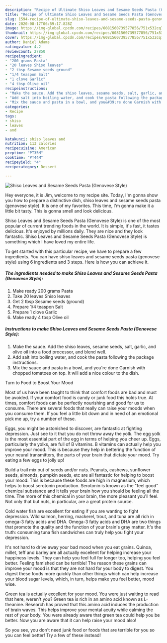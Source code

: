 ```yaml
---
description: "Recipe of Ultimate Shiso Leaves and Sesame Seeds Pasta (Genovese Style)"
title: "Recipe of Ultimate Shiso Leaves and Sesame Seeds Pasta (Genovese Style)"
slug: 1594-recipe-of-ultimate-shiso-leaves-and-sesame-seeds-pasta-genovese-style
date: 2020-08-17T06:59:17.828Z
image: https://img-global.cpcdn.com/recipes/6081560739577856/751x532cq70/shiso-leaves-and-sesame-seeds-pasta-genovese-style-recipe-main-photo.jpg
thumbnail: https://img-global.cpcdn.com/recipes/6081560739577856/751x532cq70/shiso-leaves-and-sesame-seeds-pasta-genovese-style-recipe-main-photo.jpg
cover: https://img-global.cpcdn.com/recipes/6081560739577856/751x532cq70/shiso-leaves-and-sesame-seeds-pasta-genovese-style-recipe-main-photo.jpg
author: Daniel Adams
ratingvalue: 4.2
reviewcount: 27850
recipeingredient:
- "200 grams Pasta"
- "20 leaves Shiso leaves"
- "2 tbsp Sesame seeds ground"
- "1/4 teaspon Salt"
- "1 clove Garlic"
- "4 tbsp Olive oil"
recipeinstructions:
- "Make the sauce. Add the shiso leaves, sesame seeds, salt, garlic, and olive oil into a food processor, and blend well."
- "Add salt into boiling water, and cook the pasta following the package instructions."
- "Mix the sauce and pasta in a bowl, and you&#39;re done Garnish with chopped tomatoes on top. It will add a nice colour to the dish."
categories:
- Recipe
tags:
- shiso
- leaves
- and

katakunci: shiso leaves and 
nutrition: 113 calories
recipecuisine: American
preptime: "PT35M"
cooktime: "PT44M"
recipeyield: "4"
recipecategory: Dessert

---
```



![Shiso Leaves and Sesame Seeds Pasta (Genovese Style)](https://img-global.cpcdn.com/recipes/6081560739577856/751x532cq70/shiso-leaves-and-sesame-seeds-pasta-genovese-style-recipe-main-photo.jpg)

Hey everyone, it is Jim, welcome to my recipe site. Today, I'm gonna show you how to prepare a distinctive dish, shiso leaves and sesame seeds pasta (genovese style). It is one of my favorites. This time, I'm gonna make it a little bit tasty. This is gonna smell and look delicious.

Shiso Leaves and Sesame Seeds Pasta (Genovese Style) is one of the most popular of current trending foods in the world. It is simple, it's fast, it tastes delicious. It's enjoyed by millions daily. They are nice and they look fantastic. Shiso Leaves and Sesame Seeds Pasta (Genovese Style) is something which I have loved my entire life.




To get started with this particular recipe, we have to prepare a few ingredients. You can have shiso leaves and sesame seeds pasta (genovese style) using 6 ingredients and 3 steps. Here is how you can achieve it.

<!--inarticleads1-->

##### The ingredients needed to make Shiso Leaves and Sesame Seeds Pasta (Genovese Style):

1. Make ready 200 grams Pasta
1. Take 20 leaves Shiso leaves
1. Get 2 tbsp Sesame seeds (ground)
1. Prepare 1/4 teaspon Salt
1. Prepare 1 clove Garlic
1. Make ready 4 tbsp Olive oil




<!--inarticleads2-->

##### Instructions to make Shiso Leaves and Sesame Seeds Pasta (Genovese Style):

1. Make the sauce. Add the shiso leaves, sesame seeds, salt, garlic, and olive oil into a food processor, and blend well.
1. Add salt into boiling water, and cook the pasta following the package instructions.
1. Mix the sauce and pasta in a bowl, and you&#39;re done Garnish with chopped tomatoes on top. It will add a nice colour to the dish.




Turn to Food to Boost Your Mood


Most of us have been taught to think that comfort foods are bad and must be avoided. If your comfort food is candy or junk food this holds true. At times, comfort foods can be perfectly nourishing and good for us to consume. There are several foods that really can raise your moods when you consume them. If you feel a little bit down and in need of an emotional pick me up, try a number of these.

Eggs, you might be astonished to discover, are fantastic at fighting depression. Just see to it that you do not throw away the yolk. The egg yolk is the most essential part of the egg in terms of helping you cheer up. Eggs, particularly the yolks, are full of B vitamins. B vitamins can actually help you improve your mood. This is because they help in bettering the function of your neural transmitters, the parts of your brain that dictate your mood. Try eating a few eggs to jolly up!

Build a trail mix out of seeds and/or nuts. Peanuts, cashews, sunflower seeds, almonds, pumpkin seeds, etc are all fantastic for helping to boost your mood. This is because these foods are high in magnesium, which helps to boost serotonin production. Serotonin is known as the "feel good" chemical substance and it tells your brain how you should be feeling all the time. The more of this chemical in your brain, the more pleasant you'll feel. Not only that but nuts, in particular, are a great protein source.

Cold water fish are excellent for eating if you are wanting to fight depression. Wild salmon, herring, mackerel, trout, and tuna are all rich in omega-3 fatty acids and DHA. Omega-3 fatty acids and DHA are two things that promote the quality and the function of your brain's gray matter. It's the truth: consuming tuna fish sandwiches can truly help you fight your depression. 

It's not hard to drive away your bad mood when you eat grains. Quinoa, millet, teff and barley are all actually excellent for helping increase your happiness levels. They can help you feel full for longer too, helping you feel better. Feeling famished can be terrible! The reason these grains can improve your mood is that they are not hard for your body to digest. You digest these foods more quickly than other things which can help increase your blood sugar levels, which, in turn, helps make you feel better, mood wise.

Green tea is actually excellent for your mood. You were just waiting to read that here, weren't you? Green tea is rich in an amino acid known as L-theanine. Research has proved that this amino acid induces the production of brain waves. This helps improve your mental acuity while calming the rest of your body. You were already aware that green tea could help you be better. Now you are aware that it can help raise your mood also!

So you see, you don't need junk food or foods that are terrible for you so you can feel better! Try a few of these instead!

